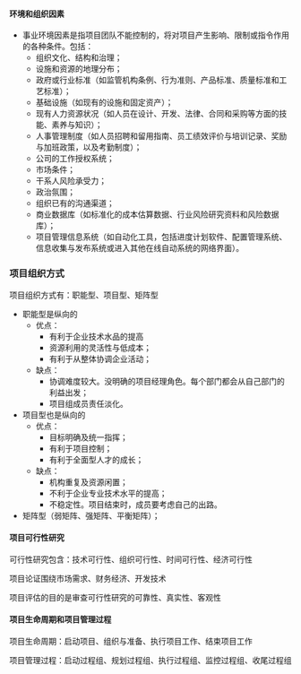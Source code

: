 #### 环境和组织因素

- 事业环境因素是指项目团队不能控制的，将对项目产生影响、限制或指令作用的各种条件。包括：
  - 组织文化、结构和治理；
  - 设施和资源的地理分布；
  - 政府或行业标准（如监管机构条例、行为准则、产品标准、质量标准和工艺标准）；
  - 基础设施（如现有的设施和固定资产）；
  - 现有人力资源状况（如人员在设计、开发、法律、合同和采购等方面的技能、素养与知识）；
  - 人事管理制度（如人员招聘和留用指南、员工绩效评价与培训记录、奖励与加班政策，以及考勤制度）；
  - 公司的工作授权系统；
  - 市场条件；
  - 干系人风险承受力；
  - 政治氛围；
  - 组织已有的沟通渠道；
  - 商业数据库（如标准化的成本估算数据、行业风险研究资料和风险数据库）；
  - 项目管理信息系统（如自动化工具，包括进度计划软件、配置管理系统、信息收集与发布系统或进入其他在线自动系统的网络界面）。



### 项目组织方式

项目组织方式有：职能型、项目型、矩阵型

- 职能型是纵向的
  - 优点：
    - 有利于企业技术水品的提高
    - 资源利用的灵活性与低成本；
    - 有利于从整体协调企业活动；
  - 缺点：
    - 协调难度较大。没明确的项目经理角色。每个部门都会从自己部门的利益出发；
    - 项目组成员责任淡化。
- 项目型也是纵向的
  - 优点：
    - 目标明确及统一指挥；
    - 有利于项目控制；
    - 有利于全面型人才的成长；
  - 缺点：
    - 机构重复及资源闲置；
    - 不利于企业专业技术水平的提高；
    - 不稳定性。项目结束时，成员要考虑自己的出路。
- 矩阵型（弱矩阵、强矩阵、平衡矩阵）； 



#### 项目可行性研究

可行性研究包含：技术可行性、组织可行性、时间可行性、经济可行性

项目论证围绕市场需求、财务经济、开发技术

项目评估的目的是审查可行性研究的可靠性、真实性、客观性



#### 项目生命周期和项目管理过程

项目生命周期：启动项目、组织与准备、执行项目工作、结束项目工作

项目管理过程：启动过程组、规划过程组、执行过程组、监控过程组、收尾过程组